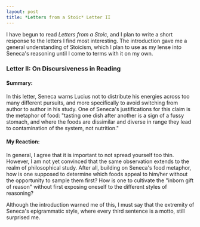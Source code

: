 ```yaml
---
layout: post
title: *Letters from a Stoic* Letter II
---
```


I have begun to read *Letters from a Stoic*, and I plan to write a short response to the letters I find most interesting. The introduction gave me a general understanding of Stoicism, which I plan to use as my lense into Seneca's reasoning until I come to terms with it on my own.

### Letter II: On Discursiveness in Reading

#### Summary:
In this letter, Seneca warns Lucius not to distribute his energies across too many different pursuits, and more specifically to avoid switching from author to author in his study. One of Seneca's justifications for this claim is the metaphor of food: "tasting one dish after another is a sign of a fussy stomach, and where the foods are dissimilar and diverse in range they lead to contamination of the system, not nutrition." 

#### My Reaction:
In general, I agree that it is important to not spread yourself too thin. However, I am not yet convinced that the same observation extends to the realm of philosophical study. After all, building on Seneca's food metaphor, how is one supposed to determine which foods appeal to him/her without the opportunity to sample them first? How is one to cultivate the "inborn gift of reason" without first exposing oneself to the different styles of reasoning?

Although the introduction warned me of this, I must say that the extremity of Seneca's epigrammatic style, where every third sentence is a motto, still surprised me. 
